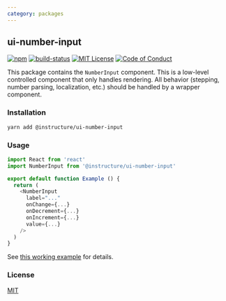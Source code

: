 ```yaml
---
category: packages
---
```


## ui-number-input

[![npm][npm]][npm-url]
[![build-status][build-status]][build-status-url]
[![MIT License][license-badge]][license]
[![Code of Conduct][coc-badge]][coc]

This package contains the `NumberInput` component. This is a low-level
controlled component that only handles rendering. All behavior (stepping, number
parsing, localization, etc.) should be handled by a wrapper component.

### Installation

```sh
yarn add @instructure/ui-number-input
```

### Usage

```js
import React from 'react'
import NumberInput from '@instructure/ui-number-input'

export default function Example () {
  return (
    <NumberInput
      label="..."
      onChange={...}
      onDecrement={...}
      onIncrement={...}
      value={...}
    />
  )
}
```

See [this working example][example] for details.

### License

[MIT][license]

[npm]: https://img.shields.io/npm/v/@instructure/ui-number-input.svg
[npm-url]: https://npmjs.com/package/@instructure/ui-number-input

[build-status]: https://travis-ci.org/instructure/instructure-ui.svg?branch=master
[build-status-url]: https://travis-ci.org/instructure/instructure-ui "Travis CI"

[license-badge]: https://img.shields.io/npm/l/instructure-ui.svg?style=flat-square
[license]: https://github.com/instructure/instructure-ui/blob/master/LICENSE

[coc-badge]: https://img.shields.io/badge/code%20of-conduct-ff69b4.svg?style=flat-square
[coc]: https://github.com/instructure/instructure-ui/blob/master/CODE_OF_CONDUCT.md

[example]: https://instructure.design/#NumberInput
